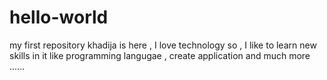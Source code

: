 # hello-world
my first repository 
khadija is here , I love technology so , I like to learn new skills in it like programming langugae , create application and much more ......
